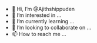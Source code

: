 - 👋 Hi, I’m @Ajithshippuden
- 👀 I’m interested in ...
- 🌱 I’m currently learning ...
- 💞️ I’m looking to collaborate on ...
- 📫 How to reach me ...

<!---
Ajithshippuden/Ajithshippuden is a ✨ special ✨ repository because its `README.md` (this file) appears on your GitHub profile.
You can click the Preview link to take a look at your changes.
--->
